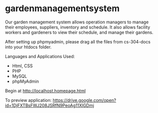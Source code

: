# gardenmanagementsystem

Our garden management system allows operation managers to manage their employees, suppliers, inventory and schedule. It also allows facility workers and gardeners to view their schedule, and manage their gardens. 

After setting up phpmyadmin, please drag all the files from cs-304-docs into your htdocs folder.

Languages and Applications Used:
- Html, CSS
- PHP
- MySQL
- phpMyAdmin

Begin at http://localhost.homepage.html

To preview application: https://drive.google.com/open?id=1DjFXTBsFWJ208JSRfN9PeoAg11XlGDmj
